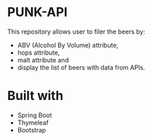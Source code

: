 # PUNK-API

This repository allows user to filer the beers by:

* ABV (Alcohol By Volume) attribute,
* hops attribute,
* malt attribute and
* display the list of beers with data from APIs.

# Built with

* Spring Boot
* Thymeleaf
* Bootstrap

